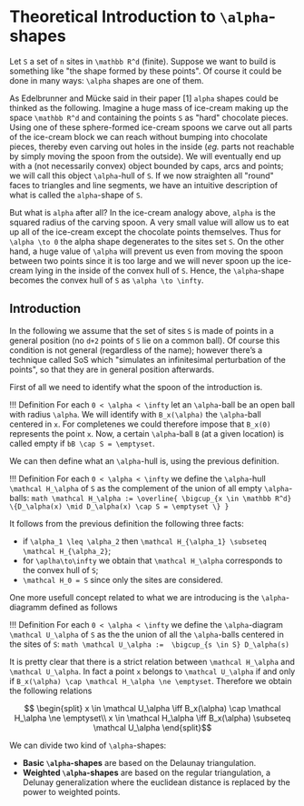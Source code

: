 # Theoretical Introduction to ``\alpha``-shapes

Let ``S`` a set of ``n`` sites in ``\mathbb R^d`` (finite).
Suppose we want to build is something like "the shape formed by these points".
Of course it could be done in many ways: ``\alpha`` shapes are one of them.

As Edelbrunner and Mücke said in their paper [1] ``alpha`` shapes could be thinked as the following.
Imagine a huge mass of ice-cream making up the space ``\mathbb R^d`` and containing the points ``S`` as "hard" chocolate pieces. Using one of these sphere-formed ice-cream spoons we carve out all parts of the ice-cream block we can reach without bumping into chocolate pieces, thereby even carving out holes in the inside (*eg.* parts not reachable by simply moving the spoon from the outside). We will eventually end up with a (not necessarily convex) object bounded by caps, arcs and points; we will call this object ``\alpha``-hull of ``S``. If we now straighten all "round" faces to triangles and line segments, we have an intuitive description of what is called the ``alpha``-shape of ``S``.

But what is ``alpha`` after all? In the ice-cream analogy above, ``alpha`` is the squared radius of the carving spoon. A very small value will allow us to eat up all of the ice-cream except the chocolate points themselves. Thus for ``\alpha \to 0`` the alpha shape degenerates to the sites set ``S``. On the other hand, a huge value of ``\alpha`` will prevent us even from moving the spoon between two points since it is too large and we will never spoon up the ice-cream lying in the inside of the convex hull of ``S``. Hence, the ``\alpha``-shape becomes the convex hull of ``S`` as ``\alpha \to \infty``.

## Introduction

In the following we assume that the set of sites ``S`` is made of points in a general position (no ``d+2`` points of ``S`` lie on a common ball). Of course this condition is not general (regardless of the name); however there’s a technique called SoS which "simulates an infinitesimal perturbation of the points", so that they are in general position afterwards.

First of all we need to identify what the spoon of the introduction is.

!!! Definition
    For each ``0 < \alpha < \infty`` let an ``\alpha``-ball be an open ball with radius ``\alpha``.
    We will identify with ``B_x(\alpha)`` the ``\alpha``-ball centered in ``x``.
    For completenes we could therefore impose that ``B_x(0)`` represents the point ``x``.
    Now, a certain ``\alpha``-ball ``B`` (at a given location) is called empty if ``bB \cap S = \emptyset``.

We can then define what an ``\alpha``-hull is, using the previous definition.

!!! Definition
    For each ``0 < \alpha < \infty`` we define the ``\alpha``-hull ``\mathcal H_\alpha`` of ``S`` as the complement of the union of all empty ``\alpha``-balls:
    ```math
        \mathcal H_\alpha := \overline{
        	\bigcup_{x \in \mathbb R^d} \{D_\alpha(x) \mid D_\alpha(x) \cap S = \emptyset \}
        }
    ```

It follows from the previous definition the following three facts:
 - if ``\alpha_1 \leq \alpha_2`` then ``\mathcal H_{\alpha_1} \subseteq \mathcal H_{\alpha_2}``;
 - for ``\aplha\to\infty`` we obtain that ``\mathcal H_\alpha`` corresponds to the convex hull of ``S``;
 - ``\mathcal H_0 = S`` since only the sites are considered.

One more usefull concept related to what we are introducing is the ``\alpha``-diagramm defined as follows

!!! Definition
    For each ``0 < \alpha < \infty`` we define the ``\alpha``-diagram ``\mathcal U_\alpha`` of ``S`` as the the union of all the ``\alpha``-balls centered in the sites of ``S``:
    ```math
        \mathcal U_\alpha :=  \bigcup_{s \in S} D_\alpha(s)
    ```

It is pretty clear that there is a strict relation between ``\mathcal H_\alpha`` and ``\mathcal U_\alpha``. In fact a point ``x`` belongs to ``\mathcal U_\alpha`` if and only if ``B_x(\alpha) \cap \mathcal H_\alpha \ne \emptyset``. Therefore we obtain the following relations
```math
	\begin{split}
		x \in \mathcal U_\alpha \iff B_x(\alpha) \cap \mathcal H_\alpha \ne \emptyset\\
		x \in \mathcal H_\alpha \iff B_x(\alpha) \subseteq \mathcal U_\alpha
	\end{split}
```




We can divide two kind of ``\alpha``-shapes:
 - **Basic ``\alpha``-shapes** are based on the Delaunay triangulation.
 - **Weighted ``\alpha``-shapes** are based on the regular triangulation, a Delunay generalization where the euclidean distance is replaced by the power to weighted points.
